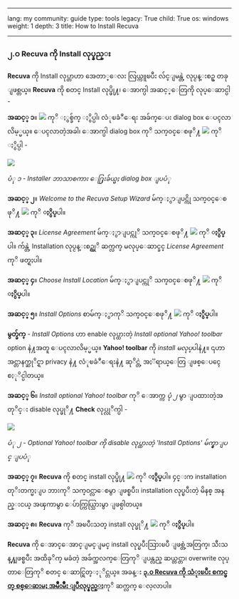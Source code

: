 

---

lang: my
community: guide
type: tools
legacy: True
child: True
os: windows
weight: 1
depth: 3
title: How to Install Recuva

---

### ၂.ဝ Recuva ကို Install လုပ္နည္း ###

**Recuva** ကို Install လုပ္တာဟာ အေတာ္ေလး လြယ္ကူၿပီး လ်င္ျမန္တဲ့ လုပ္ငန္းစဥ္ တခု ျဖစ္တယ္။ **Recuva** ကို စတင္ Install လုပ္ဖို႔၊ ေအာက္ပါ အဆင့္ေတြကို လုပ္ေဆာင္ပါ -

**အဆင့္ ၁**။ ![](/sbox/screen/recuva-my/13.png) ကုိ ႏွစ္ခ်က္ ႏွိပ္ပါ၊ လံုၿခံဳေရး အခ်က္ေပး dialog box ေပၚလာလိမ့္မယ္။ ေပၚလာတဲ့အခါ၊ ေအာက္ပါ dialog box ကုိ သက္၀င္ေစဖုိ႔ ![](/sbox/screen/recuva-my/02.png) ကုိ ႏွိပ္ပါ -

![](/sbox/screen/recuva-my/03.png)

*ပံု ၁ - Installer ဘာသာစကား ေ႐ြးခ်ယ္မႈ dialog box ျပပံု*

**အဆင့္ ၂**။ *Welcome to the Recuva Setup Wizard* မ်က္ႏွာျပင္ကို သက္၀င္ေစဖုိ႔ ![](/sbox/screen/recuva-my/04.png) ကုိ **ႏွိပ္**ပါ။

**အဆင့္ ၃**။ *License Agreement* မ်က္ႏွာျပင္ကုိ သက္၀င္ေစဖုိ႔ ![](/sbox/screen/recuva-my/06.png) ကုိ **ႏွိပ္**ပါ။ က်န္တဲ့ Installation လုပ္ငန္းစဥ္ကုိ ဆက္လက္ မလုပ္ေဆာင္ခင္ *License Agreement* ကုိ ဖတ္ရႈပါ။

**အဆင့္ ၄**။ *Choose Install Location* မ်က္ႏွာျပင္ကုိ သက္၀င္ေစဖုိ႔ ![](/sbox/screen/recuva-my/07.png) ကုိ **ႏွိပ္**ပါ။

**အဆင့္ ၅**။ *Install Options* စာမ်က္ႏွာကုိ သက္၀င္ေစဖုိ႔ ![](/sbox/screen/recuva-my/06.png) ကုိ **ႏွိပ္**ပါ။

**မွတ္ခ်က္** - *Install Options* ဟာ enable လုပ္ထားတဲ့ *Install optional Yahoo! toolbar* option နဲ႔အတူ ေပၚလာလိမ့္မယ္။ **Yahoo! toolbar** ကို *install မလုပ္*ပါနဲ႔။ ၎ဟာ အင္တာနက္ဆုိင္ရာ privacy နဲ႔ လံုၿခံဳေရးနဲ႔ ဆုိင္တဲ့ အႏၱရာယ္ေတြ ျဖစ္ေပၚေစႏုိင္ပါတယ္။

**အဆင့္ ၆**။ *Install optional Yahoo! toolbar* ကုိ ေအာက္က *ပုံ ၂* မွာ ျပထားတဲ့အတုိင္း disable လုပ္ဖုိ႔ **Check** လုပ္လုိက္ပါ -

![](/sbox/screen/recuva-my/09.png)

*ပံု ၂ - Optional Yahoo! toolbar ကို disable လုပ္ထားတဲ့ 'Install Options' မ်က္နွာျပင္ ျပပံု*

**အဆင့္ ၇**။ **Recuva** ကို စတင္ install လုပ္ဖို႔ ![](/sbox/screen/recuva-my/10.png) ကုိ **ႏွိပ္**ပါ။ ၄င္းက installation တုိးတက္မႈျပ ဘားကုိ သက္၀င္လာေစမွာ ျဖစ္ၿပီး၊ installation လုပ္ၿပီးတဲ့ မိနစ္ အနည္းငယ္ အၾကာမွာ ေပ်ာက္ကြယ္သြားမွာ ျဖစ္ပါတယ္။

**အဆင့္ ၈**။ **Recuva** ကုိ အၿပီးသတ္ install လုပ္ဖုိ႔ ![](/sbox/screen/recuva-my/12.png) ကုိ **ႏွိပ္**ပါ။

**Recuva** ကို ေအာင္ေအာင္ျမင္ျမင္ install လုပ္ၿပီးသြားၿပီ ျဖစ္တဲ့အတြက္၊ သီးသန္႔ျဖစ္ၿပီး အထိခုိက္ မခံတဲ့ အခ်က္အလက္ေတြကုိ ျပန္လည္ ဆယ္တင္တာ၊ overwrite လုပ္တာေတြကုိ စတင္ ေဆာင္ရြတ္ႏုိင္တယ္။ အခန္း [**၃.၀ Recuva ကို သံုးၿပီး စကင္ဖတ္ စစ္ေဆးမႈ အမ်ဳိးမ်ဳိး ျပဳလုပ္နည္း**](/my/recuva_scan)ကုိ ဆက္လက္ ေလ့လာပါ။

